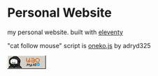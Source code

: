# Personal Website

my personal website. built with [eleventy](https://www.11ty.dev/)

"cat follow mouse" script is [oneko.js](https://github.com/adryd325/oneko.js) by adryd325

[![88x31 badge](src/assets/wao-88x31.png)](https://wao.my.id)